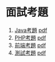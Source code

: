 # 面試考題

1. [Java考題](java.md) [pdf](java.pdf)
2. [PHP考題](php.md) [pdf](php.pdf)
3. [前端考題](Javascrirpt.md) [pdf](Javascrirpt.pdf)
4. [測試考題](qa.md) [pdf](qa.pdf)
